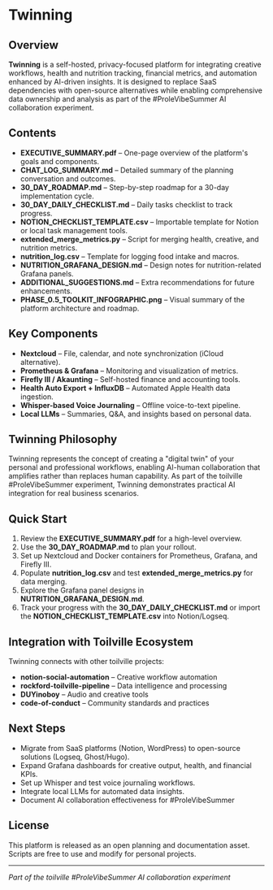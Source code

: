 # Twinning

## Overview
**Twinning** is a self-hosted, privacy-focused platform for integrating creative workflows, health and nutrition tracking, financial metrics, and automation enhanced by AI-driven insights. It is designed to replace SaaS dependencies with open-source alternatives while enabling comprehensive data ownership and analysis as part of the #ProleVibeSummer AI collaboration experiment.

## Contents
- **EXECUTIVE_SUMMARY.pdf** – One-page overview of the platform's goals and components.
- **CHAT_LOG_SUMMARY.md** – Detailed summary of the planning conversation and outcomes.
- **30_DAY_ROADMAP.md** – Step-by-step roadmap for a 30-day implementation cycle.
- **30_DAY_DAILY_CHECKLIST.md** – Daily tasks checklist to track progress.
- **NOTION_CHECKLIST_TEMPLATE.csv** – Importable template for Notion or local task management tools.
- **extended_merge_metrics.py** – Script for merging health, creative, and nutrition metrics.
- **nutrition_log.csv** – Template for logging food intake and macros.
- **NUTRITION_GRAFANA_DESIGN.md** – Design notes for nutrition-related Grafana panels.
- **ADDITIONAL_SUGGESTIONS.md** – Extra recommendations for future enhancements.
- **PHASE_0.5_TOOLKIT_INFOGRAPHIC.png** – Visual summary of the platform architecture and roadmap.

## Key Components
- **Nextcloud** – File, calendar, and note synchronization (iCloud alternative).
- **Prometheus & Grafana** – Monitoring and visualization of metrics.
- **Firefly III / Akaunting** – Self-hosted finance and accounting tools.
- **Health Auto Export + InfluxDB** – Automated Apple Health data ingestion.
- **Whisper-based Voice Journaling** – Offline voice-to-text pipeline.
- **Local LLMs** – Summaries, Q&A, and insights based on personal data.

## Twinning Philosophy
Twinning represents the concept of creating a "digital twin" of your personal and professional workflows, enabling AI-human collaboration that amplifies rather than replaces human capability. As part of the toilville #ProleVibeSummer experiment, Twinning demonstrates practical AI integration for real business scenarios.

## Quick Start
1. Review the **EXECUTIVE_SUMMARY.pdf** for a high-level overview.
2. Use the **30_DAY_ROADMAP.md** to plan your rollout.
3. Set up Nextcloud and Docker containers for Prometheus, Grafana, and Firefly III.
4. Populate **nutrition_log.csv** and test **extended_merge_metrics.py** for data merging.
5. Explore the Grafana panel designs in **NUTRITION_GRAFANA_DESIGN.md**.
6. Track your progress with the **30_DAY_DAILY_CHECKLIST.md** or import the **NOTION_CHECKLIST_TEMPLATE.csv** into Notion/Logseq.

## Integration with Toilville Ecosystem
Twinning connects with other toilville projects:
- **notion-social-automation** – Creative workflow automation
- **rockford-toilville-pipeline** – Data intelligence and processing
- **DUYinoboy** – Audio and creative tools
- **code-of-conduct** – Community standards and practices

## Next Steps
- Migrate from SaaS platforms (Notion, WordPress) to open-source solutions (Logseq, Ghost/Hugo).
- Expand Grafana dashboards for creative output, health, and financial KPIs.
- Set up Whisper and test voice journaling workflows.
- Integrate local LLMs for automated data insights.
- Document AI collaboration effectiveness for #ProleVibeSummer

## License
This platform is released as an open planning and documentation asset. Scripts are free to use and modify for personal projects.

---
*Part of the toilville #ProleVibeSummer AI collaboration experiment*